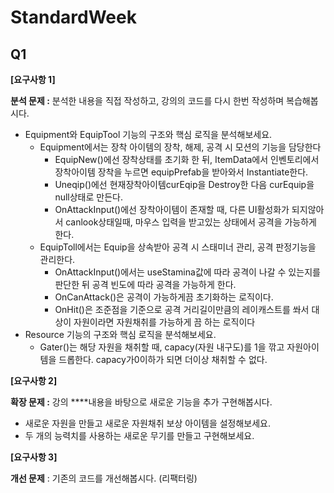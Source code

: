 # StandardWeek
 
## Q1
**[요구사항 1]**

**분석 문제 :** 분석한 내용을 직접 작성하고, 강의의 코드를 다시 한번 작성하며 복습해봅시다.

- Equipment와 EquipTool 기능의 구조와 핵심 로직을 분석해보세요.
  - Equipment에서는 장착 아이템의 장착, 해제, 공격 시 모션의 기능을 담당한다
    - EquipNew()에선 장착상태를 초기화 한 뒤, ItemData에서 인벤토리에서 장착아이템 장착을 누르면 equipPrefab을 받아와서 Instantiate한다.
    - Uneqip()에선 현재장착아이템curEqip을 Destroy한 다음 curEquip을 null상태로 만든다.
    - OnAttackInput()에선 장착아이템이 존재할 때, 다른 UI활성화가 되지않아서 canlook상태일때, 마우스 입력을 받고있는 상태에서 공격을 가능하게 한다.
  - EquipToll에서는 Equip을 상속받아 공격 시 스태미너 관리, 공격 판정기능을 관리한다.
    - OnAttackInput()에서는 useStamina값에 따라 공격이 나갈 수 있는지를 판단한 뒤 공격 빈도에 따라 공격을 가능하게 한다.
    - OnCanAttack()은 공격이 가능하게끔 초기화하는 로직이다.
    - OnHit()은 조준점을 기준으로 공격 거리길이만큼의 레이캐스트를 쏴서 대상이 자원이라면 자원채취를 가능하게 끔 하는 로직이다
- Resource 기능의 구조와 핵심 로직을 분석해보세요.
    - Gater()는 해당 자원을 채취할 때, capacy(자원 내구도)를 1을 깎고 자원아이템을 드롭한다. capacy가0이하가 되면 더이상 채취할 수 없다.
 
**[요구사항 2]**

**확장 문제 :** 강의 ****내용을 바탕으로 새로운 기능을 추가 구현해봅시다.

- 새로운 자원을 만들고 새로운 자원채취 보상 아이템을 설정해보세요.
- 두 개의 능력치를 사용하는 새로운 무기를 만들고 구현해보세요.

**[요구사항 3]**

**개선 문제** : 기존의 코드를 개선해봅시다. (리팩터링)
      
